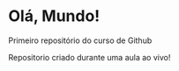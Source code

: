 # Olá, Mundo!
 Primeiro repositório do curso de Github

Repositorio criado durante uma aula ao vivo!
